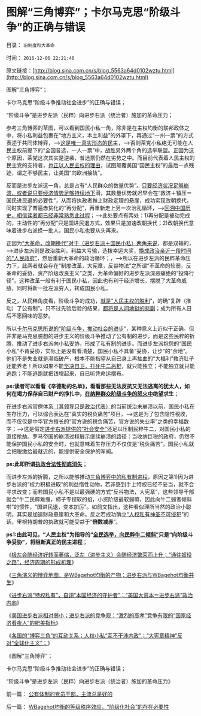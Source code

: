 # 图解“三角博弈”；卡尔马克思“阶级斗争”的正确与错误

目录： `旧制度和大革命` 

时间： `2016-12-06 22:21:40` 

原文链接：[http://blog.sina.com.cn/s/blog_5563a64d0102wztu.html](http://blog.sina.com.cn/s/blog_5563a64d0102wztu.html)

图解“三角博弈”；

卡尔马克思“阶级斗争推动社会进步”的正确与错误；

“阶级斗争”是进步左派（民粹）向进步右派（统治者）施加的革命压力；

参考三角博弈的草图，可以看到国民小私一角，除非是在主权均衡的联邦政体之中，将小私利益包裹在“地方主义，本土利益”的外罩下，再通过“一州一票”的方式表述于共同体博弈，——>[这是唯一真实形态的民](../../../2011/4/2/国民主权原理就是稳定的统一.md)主，——>否则茶党小私绝无可能在人民主权前提下的“全国普选，一人一票”中，战胜另外两个角的选举联盟。正因为这个原因，茶党这次其实是逆袭，普选票仍然在劣势之中。而目前代表着人民主权的民主党的支持者，[也正以人民主权的理由](http://wp.me/p1tcNC-6V)，试图颠覆美国“国民主权”的最后一点残迹，谓之不够民主，让美国“向欧洲接轨”。

反而是进步左派这一角，总是占有“人民群众的数量优势”。[只要经济状况足够崩溃，或者说只要经济情势足够持续地下](../../../2011/3/28/市场崩溃通向奴役之路的正反馈.md)滑，其数量优势就迟早会在“救济＋镇压＝国民进民退的必要性”，从而将执政者推上财政定理的悬崖，成功实现改朝换代，同时实现了普遍赤贫化的“再分配”，再重新走上另一次治乱循环，——>[回溯中国历史，相信读者都已经非常熟悉此过程](../../../2016/8/21/中华天下主义不能超越“钢穴三大法则”，及孔儒的孟子法则，.md)；——>此处要点有两处：1)再分配是被动完成的，主动性的“再分配”只是国进民退方式，效果只是加速改朝换代；2)改朝换代意味着进步右派换一批人，国民小私也要从头再来。

正因为[“大革命，改朝换代”对于（进步右派＋国民小私）两角来说](../../../2013/7/19/《旧制度和大革命》,左右派在法西斯主义上的共识.md)，都是双输的，——>进步左派则是政治胜利，利益大亏输，选拨幸运大奖，[换成政治亲近一段时间的“人民政府”](../../../2013/10/22/旧制度换种形式称改革，换批人叫革命，及黄宗羲定律和反谷物法.md)，然后重新大革命的政治循环；，——>所以在进步左派的民粹革命压力下，此两者就会存在“制度改革，大宪章，反谷物法”之所谓“不革命的软弱，反革命的妥协，资产阶级改良主义”之类，为革命偏好的进步左派深恶痛绝的“投降行径”。这种改革一般有利于国民小私，因此也有利于经济增长，摆脱了大革命威胁，同时将新一批左派穷人，转成国民小私。

反之，从民粹角度看，阶级斗争的成功，[就是“人民主权的胜利](../../../2016/12/4/国民主权原理有歧义，“国民主权”vs“人民主权”；.md)”，的确“复辟（推动）了公有制”。只不过先验后验的结果，[都将是人间地狱的悲剧](../../../2012/5/19/公有制的饥饿和社会主义的饥荒.md)；成为所有人日后不愿回味的恶梦。

所以[卡尔马克思所说的“阶级斗争，推动社会的进步](../../../2016/12/3/“等级秩序效应”制造“不平等”的必要性；及“魔鬼动乱定理”.md)”，某种意义上近似于正确。但并非是马克思臆想的进步主义的阶级斗争推动了公有制的进步，而是这些民粹的折腾，推动了进步右派向小私妥协，形成了私有制的进步。而进步左派抱怨的“国民小私”不肯妥协，实际上是没有看清楚，国民小私不具备“妥协，让步”的“余地”。他们不是失业就是濒临破产，根本不能指望从自已身上再抽血的“大福利”救济肚子还能养老！所以如果不能[坚决自卫，打死牛二恶棍](../../../2014/1/12/自卫就是对侵略的镇压，及人道主义的遗憾（regret）.md)，就只能独立；不能独立就只能逃跑；不能逃跑就把钱埋起来，自已听凭命运摆布。

**ps:读者可以看看《辛德勒的名单》，看看那些无法反抗又无法逃离的犹太人，如何在竭力保存自已财产的挣扎中，[在纳粹群众阶级斗争的怒火中](../../../2012/6/8/希特勒忽悠了德国人屠杀犹太人吗？毛左和纳粹的大脑急转弯.md)绝望求生**；

在进步右派官僚体系[（其领导只是政治代表）](../../../2009/5/25/魔戒！世界上根本没有绝对的权力～！.md)的当前统治未崩溃以前，国民小私在生存压力，可以综合表达在“真实的税负痛苦”项目，——>这是为了包含隐性税收，而不仅仅是中华官方擅长的“官方说的税负痛苦，官方说的失业率”之类的幸福数字；——>这是假定[进步右派提供的“社会安全”](../../../2016/11/29/钢穴唯一胜任的职能，是极端危机状态下“保住政府”；.md)还足以压制民粹牛二，对国民小私的直接抢劫。罗马帝国的崩溃过程展示继续崩溃的路径：当收纳巨税的政府，仍然不能保护国民小私的安全时，也就意味着生存压力不仅仅是“税负痛苦”，国民小私就会把税缴给最就近的，能提供安全保护的军阀。

**ps:此即所谓[执政合法性彻底消失](../../../2013/5/31/执政合法性的丧失，以财政危机为症状，以经济崩溃为根本，以革命为显象.md)**；

而进步左派的折腾，之所以能够推动[三角博弈中的私有制进程](../../../2009/9/18/交易成本路线图的讨论集.md)，原因之第1)因为进步右派的“权力积极进取”的利益惰性动物，若非感到手上特权已经不妥当，就不会寻求改变；而若国民小私不是以最强硬的方式“反谷物法，大宪章”，这些领导干部就会“牛二民粹难缠，柿子专捏软的掐，小资阶级最软弱嘛，因此向牛二弱者倾斜啦”的惯性，“国进民退，变本加厉”。如前文指出，这种看似理所当然的政治小聪明，其实是加速财政悬崖和大革命。反之若成功确立[“人权私有神圣不可侵犯](../../../2016/11/7/破题：解读“人权底线，人权断言”的“最简单的艰难”；.md)”的话，里根特朗普的执政就可能受益于“**倍数减赤**”。

**ps1:由此可见，“人民主权”为指导的“[全民选举，向民粹牛二倾斜”](../../../2012/12/19/“全国普选，一人一票”不如“光明正大，决一死战”.md)只是“向阶级斗争妥协”，将阻断真正的民主进程**；

《[极左会随经济好转而萎缩，泛左（进步主义）会随经济繁荣而上升；“通往奴役之路”，经济周期的形成机理](../../../2016/12/1/“通往奴役之路”与经济周期的形成机理；.md)》

《[三角演义的博弈地图，是WBagehot均衡的产物；进步右派与WBagehot均衡共生](../../../2016/12/2/WBagehot均衡决定了“道德治国必要性”和“干部队伍主流是好的”.md)》

《[进步右派“特权私有”，自诩“本国经济的守护者”；“美国大资本＝进步右派”政治内向](../../../2016/12/3/进步右派“特权私有”，自诩“本国经济的守护者”；.md)》

《[美国进步右派相对弱小；进步右派的竞争观：“激烈的高孝”竞争有限的“国家经济看夜人”的肥美指标](../../../2016/12/4/本拉登和约翰布朗，基督教和希特勒的共识.md)》

《[各国的“博弈三角”的互动关系；人权小私“互不干涉内政”；“大宪章精神”反对“全球化主义”；](../../../2016/12/5/各国间“博弈三角”的互动关系；.md)》

《图解“三角博弈”；

卡尔马克思“阶级斗争推动社会进步”的正确与错误；

“阶级斗争”是进步左派（民粹）向进步右派（统治者）施加的革命压力》

前一篇： [公有体制的党员干部，主流总是好的](../../../2016/12/7/公有体制的党员干部，主流总是好的.md)

后一篇： [WBagehot均衡的等级秩序效应，“阶级化社会”的存在必要性](../../../2016/12/2/WBagehot均衡的等级秩序效应，“阶级化社会”的存在必要性.md)

